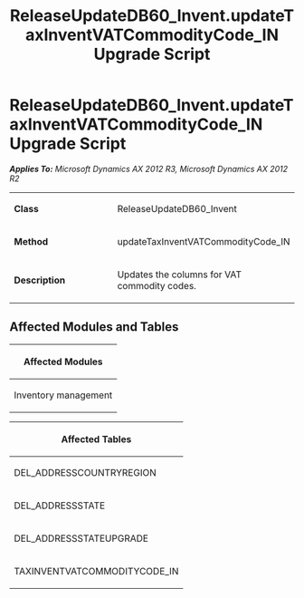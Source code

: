 ﻿---
title: ReleaseUpdateDB60_Invent.updateTaxInventVATCommodityCode_IN Upgrade Script
TOCTitle: ReleaseUpdateDB60_Invent.updateTaxInventVATCommodityCode_IN Upgrade Script
ms:assetid: f8ab855e-b447-6fab-c0fa-29f69cbb8956
ms:mtpsurl: https://msdn.microsoft.com/en-us/library/JJ720040(v=AX.60)
ms:contentKeyID: 49712346
ms.date: 05/18/2015
mtps_version: v=AX.60
---

# ReleaseUpdateDB60\_Invent.updateTaxInventVATCommodityCode\_IN Upgrade Script 


_**Applies To:** Microsoft Dynamics AX 2012 R3, Microsoft Dynamics AX 2012 R2_

<table>
<colgroup>
<col style="width: 50%" />
<col style="width: 50%" />
</colgroup>
<tbody>
<tr class="odd">
<td><p><strong>Class</strong></p></td>
<td><p>ReleaseUpdateDB60_Invent</p></td>
</tr>
<tr class="even">
<td><p><strong>Method</strong></p></td>
<td><p>updateTaxInventVATCommodityCode_IN</p></td>
</tr>
<tr class="odd">
<td><p><strong>Description</strong></p></td>
<td><p>Updates the columns for VAT commodity codes.</p></td>
</tr>
</tbody>
</table>


## Affected Modules and Tables

<table>
<colgroup>
<col style="width: 100%" />
</colgroup>
<thead>
<tr class="header">
<th><p>Affected Modules</p></th>
</tr>
</thead>
<tbody>
<tr class="odd">
<td><p>Inventory management</p></td>
</tr>
</tbody>
</table>


<table>
<colgroup>
<col style="width: 100%" />
</colgroup>
<thead>
<tr class="header">
<th><p>Affected Tables</p></th>
</tr>
</thead>
<tbody>
<tr class="odd">
<td><p>DEL_ADDRESSCOUNTRYREGION</p></td>
</tr>
<tr class="even">
<td><p>DEL_ADDRESSSTATE</p></td>
</tr>
<tr class="odd">
<td><p>DEL_ADDRESSSTATEUPGRADE</p></td>
</tr>
<tr class="even">
<td><p>TAXINVENTVATCOMMODITYCODE_IN</p></td>
</tr>
</tbody>
</table>

  


